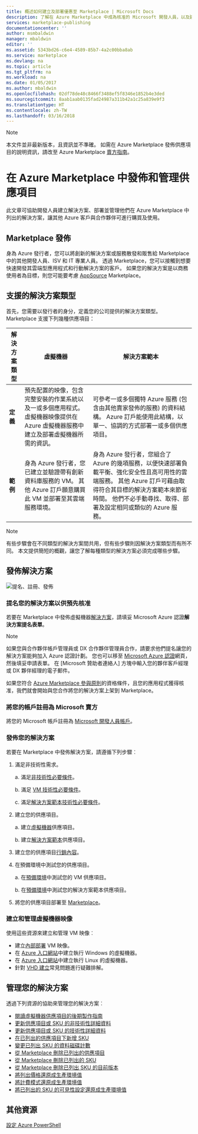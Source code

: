 ```yaml
---
title: 概述如何建立及部署優惠至 Marketplace | Microsoft Docs
description: 了解在 Azure Marketplace 中成為核准的 Microsoft 開發人員，以及建立及部署虛擬機器映像、範本、資料服務或開發人員服務所需的步驟
services: marketplace-publishing
documentationcenter: ''
author: msmbaldwin
manager: mbaldwin
editor: ''
ms.assetid: 5343bd26-c6e4-4589-85b7-4a2c00bba8ab
ms.service: marketplace
ms.devlang: na
ms.topic: article
ms.tgt_pltfrm: na
ms.workload: na
ms.date: 01/05/2017
ms.author: mbaldwin
ms.openlocfilehash: 02df78de48c8466f3488ef5f8346e1852b4e3ded
ms.sourcegitcommit: 8aab1aab0135fad24987a311b42a1c25a839e9f3
ms.translationtype: HT
ms.contentlocale: zh-TW
ms.lasthandoff: 03/16/2018
---
```

> [!NOTE]
> 本文件並非最新版本，且資訊並不準確。 如需在 Azure Marketplace 發佈供應項目的說明資訊，請改至 Azure Marketplace [賣方指南](https://docs.microsoft.com/azure/marketplace/seller-guide/cloud-partner-portal-seller-guide)。

# <a name="publish-and-manage-an-offer-in-the-azure-marketplace"></a>在 Azure Marketplace 中發佈和管理供應項目
此文章可協助開發人員建立解決方案、部署並管理他們在 Azure Marketplace 中列出的解決方案，讓其他 Azure 客戶與合作夥伴可進行購買及使用。

## <a name="marketplace-publishing"></a>Marketplace 發佈
身為 Azure 發行者，您可以將創新的解決方案或服務散發和販售給 Marketplace 中的其他開發人員、ISV 和 IT 專業人員。 透過 Marketplace，您可以接觸到想要快速開發其雲端型應用程式和行動解決方案的客戶。 如果您的解決方案是以商務使用者為目標，則您可能要考慮 [AppSource](http://appsource.microsoft.com) Marketplace。


## <a name="supported-types-of-solutions"></a>支援的解決方案類型
首先，您需要以發行者的身分，定義您的公司提供的解決方案類型。 Marketplace 支援下列幾種供應項目：

|解決方案類型|虛擬機器|解決方案範本|
|---|---|---|
|**定義**|預先配置的映像，包含完整安裝的作業系統以及一或多個應用程式。 虛擬機器映像提供在 Azure 虛擬機器服務中建立及部署虛擬機器所需的資訊。|可參考一或多個獨特 Azure 服務 (包含由其他賣家發佈的服務) 的資料結構。 Azure 訂戶能使用此結構，以單一、協調的方式部署一或多個供應項目。|
|**範例**|身為 Azure 發行者，您已建立並驗證帶有創新資料庫服務的 VM。 其他 Azure 訂戶願意購買此 VM 並部署至其雲端服務環境。|身為 Azure 發行者，您組合了 Azure 的幾項服務，以便快速部署負載平衡、強化安全性且高可用性的雲端服務。 其他 Azure 訂戶可藉由取得符合其目標的解決方案範本來節省時間。 他們不必手動尋找、取得、部署及設定相同或類似的 Azure 服務。|

> [!NOTE]
> 有些步驟會在不同類型的解決方案間共用，但有些步驟則因解決方案類型而有所不同。 本文提供簡短的概觀，讓您了解每種類型的解決方案必須完成哪些步驟。

## <a name="publish-a-solution"></a>發佈解決方案
![提名、註冊、發佈](media/marketplace-publishing-getting-started/img01.png)

### <a name="nominate-your-solution-for-pre-approval"></a>提名您的解決方案以供預先核准
若要在 Marketplace 中發佈虛擬機器[解決方案](https://createopportunity.azurewebsites.net)，請填妥 Microsoft Azure 認證**解決方案提名表單**。

>[!NOTE]
> 如果您與合作夥伴帳戶管理員或 DX 合作夥伴管理員合作，請要求他們提名讓您的解決方案能夠加入 Azure 認證計劃。 您也可以移至 [Microsoft Azure 認證](http://createopportunity.azurewebsites.net)網頁，然後填妥申請表單。 在 [Microsoft 贊助者連絡人] 方塊中輸入您的夥伴客戶經理或 DX 夥伴經理的電子郵件。

如果您符合 [Azure Marketplace 參與原則](http://go.microsoft.com/fwlink/?LinkID=526833)的資格條件，且您的應用程式獲得核准，我們就會開始與您合作將您的解決方案上架到 Marketplace。

### <a name="register-your-account-as-a-microsoft-seller"></a>將您的帳戶註冊為 Microsoft 賣方
將您的 Microsoft 帳戶註冊為 [Microsoft 開發人員帳戶](marketplace-publishing-accounts-creation-registration.md)。

### <a name="publish-your-solution"></a>發佈您的解決方案
若要在 Marketplace 中發佈解決方案，請遵循下列步驟︰
1. 滿足非技術性需求。

    a. 滿足[非技術性必要條件](marketplace-publishing-pre-requisites.md)。

    b. 滿足 [VM 技術性必要條件](marketplace-publishing-vm-image-creation-prerequisites.md)。

    c. 滿足[解決方案範本技術性必要條件](marketplace-publishing-solution-template-creation-prerequisites.md)。

2. 建立您的供應項目。

    a. 建立[虛擬機器](marketplace-publishing-vm-image-creation.md)供應項目。

    b. 建立[解決方案範本](marketplace-publishing-solution-template-creation.md)供應項目。

3. 建立您的供應項目[行銷內容](marketplace-publishing-push-to-staging.md)。

4. 在預備環境中測試您的供應項目。

    a. 在[預備環境](marketplace-publishing-vm-image-test-in-staging.md)中測試您的 VM 供應項目。

    b. 在[預備環境](marketplace-publishing-solution-template-test-in-staging.md)中測試您的解決方案範本供應項目。

5. 將您的供應項目部署至 [Marketplace](marketplace-publishing-push-to-production.md)。


### <a name="create-and-manage-a-virtual-machine-image"></a>建立和管理虛擬機器映像
使用這些資源來建立和管理 VM 映像︰
* 建立[內部部署](marketplace-publishing-vm-image-creation-on-premise.md) VM 映像。
* 在 [Azure 入口網站](../virtual-machines/virtual-machines-windows-hero-tutorial.md?toc=%2fazure%2fvirtual-machines%2fwindows%2ftoc.json)中建立執行 Windows 的虛擬機器。
* 在 [Azure 入口網站](../virtual-machines/linux/quick-create-portal.md?toc=%2fazure%2fvirtual-machines%2flinux%2ftoc.json)中建立執行 Linux 的虛擬機器。
* 針對 [VHD 建立](marketplace-publishing-vm-image-creation-troubleshooting.md)常見問題進行疑難排解。

## <a name="manage-your-solution"></a>管理您的解決方案
透過下列資源的協助來管理您的解決方案︰
* [閱讀虛擬機器供應項目的後期製作指南](marketplace-publishing-vm-image-post-publishing.md)
* [更新供應項目或 SKU 的非技術性詳細資料](marketplace-publishing-vm-image-post-publishing.md#update-the-nontechnical-details-of-an-offer-or-a-sku)
* [更新供應項目或 SKU 的技術性詳細資料](marketplace-publishing-vm-image-post-publishing.md#update-the-technical-details-of-a-sku)
* [在已列出的供應項目下新增 SKU](marketplace-publishing-vm-image-post-publishing.md#add-a-new-sku-under-a-listed-offer)
* [變更已列出 SKU 的資料磁碟計數](marketplace-publishing-vm-image-post-publishing.md#change-the-data-disk-count-for-a-listed-sku)
* [從 Marketplace 刪除已列出的供應項目](marketplace-publishing-vm-image-post-publishing.md)
* [從 Marketplace 刪除已列出的 SKU](marketplace-publishing-vm-image-post-publishing.md#delete-a-listed-sku-from-the-marketplace)
* [從 Marketplace 刪除已列出 SKU 的目前版本](marketplace-publishing-vm-image-post-publishing.md#delete-the-current-version-of-a-listed-sku-from-the-marketplace)
* [將列出價格還原成生產環境值](marketplace-publishing-vm-image-post-publishing.md#revert-the-listing-price-to-production-values)
* [將計費模式還原成生產環境值](marketplace-publishing-vm-image-post-publishing.md#revert-the-billing-model-to-production-values)
* [將已列出的 SKU 的可見性設定還原成生產環境值](marketplace-publishing-vm-image-post-publishing.md#revert-the-visibility-setting-of-a-listed-sku-to-the-production-value)

## <a name="additional-resources"></a>其他資源
[設定 Azure PowerShell](marketplace-publishing-powershell-setup.md)
